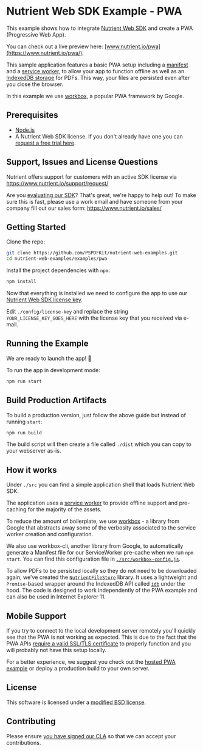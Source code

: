 # Nutrient Web SDK Example - PWA

This example shows how to integrate [Nutrient Web SDK](https://www.nutrient.io/web/) and create a PWA (Progressive Web App).

You can check out a live preview here: [www.nutrient.io/pwa](https://www.nutrient.io/pwa/).

This sample application features a basic PWA setup including a [manifest](src/manifest.js) and a [service worker](src/serviceWorker.js), to allow your app to function offline as well as an [IndexedDB storage](src/scripts/NutrientFileStore.js) for PDFs. This way, your files are persisted even after you close the browser.

In this example we use [workbox](https://github.com/GoogleChrome/workbox), a popular PWA framework by Google.

## Prerequisites

- [Node.js](http://nodejs.org/)
- A Nutrient Web SDK license. If you don't already have one you can [request a free trial here](https://www.nutrient.io/try/).

## Support, Issues and License Questions

Nutrient offers support for customers with an active SDK license via https://www.nutrient.io/support/request/

Are you [evaluating our SDK](https://www.nutrient.io/try/)? That's great, we're happy to help out! To make sure this is fast, please use a work email and have someone from your company fill out our sales form: https://www.nutrient.io/sales/

## Getting Started

Clone the repo:

```bash
git clone https://github.com/PSPDFKit/nutrient-web-examples.git
cd nutrient-web-examples/examples/pwa
```

Install the project dependencies with `npm`:

```bash
npm install
```

Now that everything is installed we need to configure the app to use our [Nutrient Web SDK license key](https://www.nutrient.io/guides/web/current/standalone/integration).

Edit `./config/license-key` and replace the string `YOUR_LICENSE_KEY_GOES_HERE` with the license key that you received via e-mail.

## Running the Example

We are ready to launch the app! 🎉

To run the app in development mode:

```bash
npm run start
```

## Build Production Artifacts

To build a production version, just follow the above guide but instead of running `start`:

```bash
npm run build
```

The build script will then create a file called `./dist` which you can copy to your webserver as-is.

## How it works

Under `./src` you can find a simple application shell that loads Nutrient Web SDK.

The application uses a [service worker](src/serviceWorker.js) to provide offline support and pre-caching for the majority of the assets.

To reduce the amount of boilerplate, we use [workbox](https://github.com/GoogleChrome/workbox) - a library from Google that abstracts away some of the verbosity associated to the service worker creation and configuration.

We also use workbox-cli, another library from Google, to automatically generate a Manifest file for our ServiceWorker pre-cache when we run `npm start`. You can find this configuration file in [`./src/workbox-config.js`](src/workbox-config.js).

To allow PDFs to be persisted locally so they do not need to be downloaded again, we've created the [`NutrientFileStore`](src/scripts/NutrientFileStore.js) library. It uses a lightweight and `Promise`-based wrapper around the IndexedDB API called [`idb`](https://github.com/jakearchibald/idb) under the hood. The code is designed to work independently of the PWA example and can also be used in Internet Explorer 11.

## Mobile Support

If you try to connect to the local development server remotely you'll quickly see that the PWA is not working as expected. This is due to the fact that the PWA APIs [require a valid SSL/TLS certificate](https://developers.google.com/web/progressive-web-apps/checklist) to properly function and you will probably not have this setup locally.

For a better experience, we suggest you check out the [hosted PWA example](https://www.nutrient.io/pwa/) or deploy a production build to your own server.

## License

This software is licensed under a [modified BSD license](LICENSE).

## Contributing

Please ensure [you have signed our CLA](https://www.nutrient.io/guides/web/current/miscellaneous/contributing/) so that we can accept your contributions.

